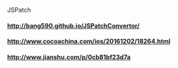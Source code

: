 JSPatch 
#### http://bang590.github.io/JSPatchConvertor/
#### http://www.cocoachina.com/ios/20161202/18264.html
#### http://www.jianshu.com/p/0cb81bf23d7a

